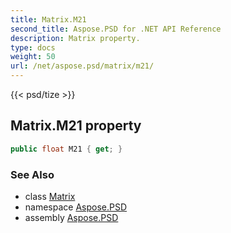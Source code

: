 ```yaml
---
title: Matrix.M21
second_title: Aspose.PSD for .NET API Reference
description: Matrix property. 
type: docs
weight: 50
url: /net/aspose.psd/matrix/m21/
---
```

{{< psd/tize >}}
## Matrix.M21 property

```csharp
public float M21 { get; }
```

### See Also

* class [Matrix](../)
* namespace [Aspose.PSD](../../matrix/)
* assembly [Aspose.PSD](../../../)


